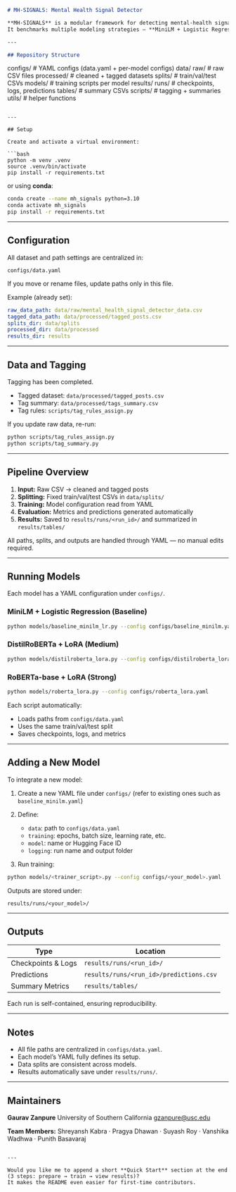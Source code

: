 ```markdown
# MH-SIGNALS: Mental Health Signal Detector

**MH-SIGNALS** is a modular framework for detecting mental-health signals such as **Intent** and **Concern Level** in online support-group posts.  
It benchmarks multiple modeling strategies — **MiniLM + Logistic Regression**, **DistilRoBERTa-LoRA**, and **RoBERTa-LoRA** — within a unified YAML-driven pipeline.

---

## Repository Structure

```

configs/              # YAML configs (data.yaml + per-model configs)
data/
raw/                # raw CSV files
processed/          # cleaned + tagged datasets
splits/             # train/val/test CSVs
models/               # training scripts per model
results/
runs/               # checkpoints, logs, predictions
tables/             # summary CSVs
scripts/              # tagging + summaries
utils/                # helper functions

````

---

## Setup

Create and activate a virtual environment:

```bash
python -m venv .venv
source .venv/bin/activate
pip install -r requirements.txt
````

or using **conda**:

```bash
conda create --name mh_signals python=3.10
conda activate mh_signals
pip install -r requirements.txt
```

---

## Configuration

All dataset and path settings are centralized in:

```
configs/data.yaml
```

If you move or rename files, update paths only in this file.

Example (already set):

```yaml
raw_data_path: data/raw/mental_health_signal_detector_data.csv
tagged_data_path: data/processed/tagged_posts.csv
splits_dir: data/splits
processed_dir: data/processed
results_dir: results
```

---

## Data and Tagging

Tagging has been completed.

* Tagged dataset: `data/processed/tagged_posts.csv`
* Tag summary: `data/processed/tags_summary.csv`
* Tag rules: `scripts/tag_rules_assign.py`

If you update raw data, re-run:

```bash
python scripts/tag_rules_assign.py
python scripts/tag_summary.py
```

---

## Pipeline Overview

1. **Input:** Raw CSV → cleaned and tagged posts
2. **Splitting:** Fixed train/val/test CSVs in `data/splits/`
3. **Training:** Model configuration read from YAML
4. **Evaluation:** Metrics and predictions generated automatically
5. **Results:** Saved to `results/runs/<run_id>/` and summarized in `results/tables/`

All paths, splits, and outputs are handled through YAML — no manual edits required.

---

## Running Models

Each model has a YAML configuration under `configs/`.

### MiniLM + Logistic Regression (Baseline)

```bash
python models/baseline_minilm_lr.py --config configs/baseline_minilm.yaml
```

### DistilRoBERTa + LoRA (Medium)

```bash
python models/distilroberta_lora.py --config configs/distilroberta_lora.yaml
```

### RoBERTa-base + LoRA (Strong)

```bash
python models/roberta_lora.py --config configs/roberta_lora.yaml
```

Each script automatically:

* Loads paths from `configs/data.yaml`
* Uses the same train/val/test split
* Saves checkpoints, logs, and metrics

---

## Adding a New Model

To integrate a new model:

1. Create a new YAML file under `configs/`
   (refer to existing ones such as `baseline_minilm.yaml`)
2. Define:

   * `data`: path to `configs/data.yaml`
   * `training`: epochs, batch size, learning rate, etc.
   * `model`: name or Hugging Face ID
   * `logging`: run name and output folder
3. Run training:

```bash
python models/<trainer_script>.py --config configs/<your_model>.yaml
```

Outputs are stored under:

```
results/runs/<your_model>/
```

---

## Outputs

| Type               | Location                                |
| ------------------ | --------------------------------------- |
| Checkpoints & Logs | `results/runs/<run_id>/`                |
| Predictions        | `results/runs/<run_id>/predictions.csv` |
| Summary Metrics    | `results/tables/`                       |

Each run is self-contained, ensuring reproducibility.

---

## Notes

* All file paths are centralized in `configs/data.yaml`.
* Each model’s YAML fully defines its setup.
* Data splits are consistent across models.
* Results automatically save under `results/runs/`.

---

## Maintainers

**Gaurav Zanpure**
University of Southern California
[gzanpure@usc.edu](mailto:gzanpure@usc.edu)

**Team Members:**
Shreyansh Kabra · Pragya Dhawan · Suyash Roy · Vanshika Wadhwa · Punith Basavaraj

```

---

Would you like me to append a short **Quick Start** section at the end (3 steps: prepare → train → view results)?  
It makes the README even easier for first-time contributors.
```
